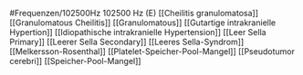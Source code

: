 #Frequenzen/102500Hz
102500 Hz (E)
[[Cheilitis granulomatosa]]
[[Granulomatous Cheilitis]]
[[Granulomatous]]
[[Gutartige intrakranielle Hypertion]]
[[Idiopathische intrakranielle Hypertension]]
[[Leer Sella Primary]]
[[Leerer Sella Secondary]]
[[Leeres Sella-Syndrom]]
[[Melkersson-Rosenthal]]
[[Platelet-Speicher-Pool-Mangel]]
[[Pseudotumor cerebri]]
[[Speicher-Pool-Mangel]]